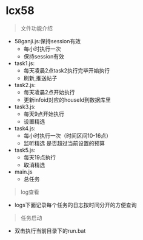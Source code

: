 # lcx58
> 文件功能介绍
- 58ganji.js:保持session有效
    - 每小时执行一次
    - 保持session有效
- task1.js:
    - 每天凌晨2点task2执行完毕开始执行
    - 刷新,推送帖子
- task2.js:
    - 每天凌晨2点开始执行
    - 更新infoid对应的houseId到数据库里
- task3.js:
    - 每天9点开始执行
    - 设置精选
- task4.js:
    - 每小时执行一次（时间区间10-16点）
    - 监听精选 是否超过当前设置的预算
- task5.js:
    - 每天19点执行
    - 取消精选
- main.js
    - 总任务

> log查看
- logs下面记录每个任务的日志按时间分开的方便查询

> 任务启动
- 双击执行当前目录下的run.bat
